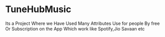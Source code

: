# TuneHubMusic
Its a Project Where we Have Used Many Attributes Use for people By free Or Subscription on the App Which work like Spotify,Jio Savaan etc
